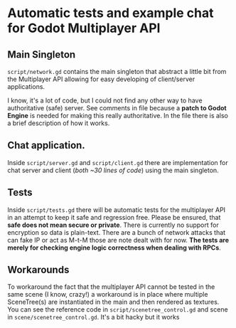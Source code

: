 Automatic tests and example chat for Godot Multiplayer API
=

Main Singleton
-
`script/network.gd` contains the main singleton that abstract a little bit from the Multiplayer API allowing for easy developing of client/server applications.

I know, it's a lot of code, but I could not find any other way to have authoritative (safe) server.
See comments in file because a **patch to Godot Engine** is needed for making this really authoritative.
In the file there is also a brief description of how it works.

Chat application.
-
Inside `script/server.gd` and `script/client.gd` there are implementation for chat server and client (_both ~30 lines of code_) using the main singleton.

Tests
-
Inside `script/tests.gd` there will be automatic tests for the multiplayer API in an attempt to keep it safe and regression free.
Please be ensured, that **safe does not mean secure or private**. There is currently no support for encryption so data is plain-text. There are a bunch of network attacks that can fake IP or act as M-t-M those are note dealt with for now.
**The tests are merely for checking engine logic correctness when dealing with RPCs**.

Workarounds
-
To workaround the fact that the multiplayer API cannot be tested in the same scene (I know, crazy!) a workaround is in place where multiple SceneTree(s) are instantiated in the main and then rendered as textures.
You can see the reference code in `script/scenetree_control.gd` and scene in `scene/scenetree_control.gd`. It's a bit hacky but it works
